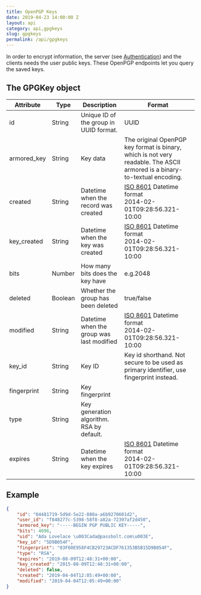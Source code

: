 ```yaml
---
title: OpenPGP Keys
date: 2019-04-23 14:00:00 Z
layout: api
category: api,gpgkeys
slug: gpgkeys
permalink: /api/gpgkeys
---
```


In order to encrypt information, the server (see [Authentication](/api/authentication)) and the clients needs the user public keys. 
These OpenPGP endpoints let you query the saved keys.

## The GPGKey object

<table class="table-parameters">
    <thead>
        <tr>
            <th>
                Attribute
            </th>
            <th>
                Type
            </th>
            <th>
                Description
            </th>
            <th>
                Format
            </th>
        </tr>
    </thead>
    <tbody>
        <tr>
            <td>
                id
            </td>
            <td>
                String
            </td>
            <td>
                Unique ID of the group in UUID format.
            </td>
            <td>
                UUID
            </td>
        </tr>
        <tr>
            <td>
                armored_key
            </td>
            <td>
                String
            </td>
            <td>
                Key data
            </td>
            <td>
                The original OpenPGP key format is binary, which is not very readable.
                The ASCII armored is a binary-to-textual encoding.
            </td>
        </tr>
        <tr>
            <td>
                created
            </td>
            <td>
                String
            </td>
            <td>
                Datetime when the record was created
            </td>
            <td>
                <a href="https://en.wikipedia.org/wiki/ISO_8601&amp;sa=D&amp;ust=1554900189897000">ISO 8601</a>
                Datetime format<br/>
                2014-02-01T09:28:56.321-10:00
            </td>
        </tr>
        <tr>
            <td>
                key_created
            </td>
            <td>
                String
            </td>
            <td>
                Datetime when the key was created
            </td>
            <td>
                <a href="https://en.wikipedia.org/wiki/ISO_8601&amp;sa=D&amp;ust=1554900189897000">ISO 8601</a>
                Datetime format<br/>
                2014-02-01T09:28:56.321-10:00
            </td>
        </tr>
        <tr>
            <td>
                bits
            </td>
            <td>
                Number
            </td>
            <td>
                How many bits does the key have
            </td>
            <td>
                e.g.2048
            </td>
        </tr>
        <tr>
            <td>
                deleted
            </td>
            <td>
                Boolean
            </td>
            <td>
                Whether the group has been deleted
            </td>
            <td>
                true/false
            </td>
        </tr>
        <tr>
            <td>
                modified
            </td>
            <td>
                String
            </td>
            <td>
                Datetime when the group was last modified
            </td>
            <td>
                <a href="https://en.wikipedia.org/wiki/ISO_8601&amp;sa=D&amp;ust=1554900189897000">ISO 8601</a>
                Datetime format<br/>
                2014-02-01T09:28:56.321-10:00
            </td>
        </tr>
        <tr>
            <td>
                key_id
            </td>
            <td>
                String
            </td>
            <td>
                Key ID
            </td>
            <td>
                Key id shorthand. Not secure to be used as primary identifier, use fingerprint instead.
            </td>
        </tr>
        <tr>
            <td>
                fingerprint
            </td>
            <td>
                String
            </td>
            <td>
                Key fingerprint
            </td>
            <td>
            </td>
        </tr>
        <tr>
            <td>
                type
            </td>
            <td>
                String
            </td>
            <td>
                Key generation algorithm. RSA by default.
            </td>
            <td>
            </td>
        </tr>
        <tr>
            <td>
                expires
            </td>
            <td>
                String
            </td>
            <td>
                Datetime when the key expires
            </td>
            <td>
                <a href="https://en.wikipedia.org/wiki/ISO_8601&amp;sa=D&amp;ust=1554900189897000">ISO 8601</a>
                Datetime format<br/>
                2014-02-01T09:28:56.321-10:00
            </td>
        </tr>
    </tbody>
</table>

## Example
```json
{
    "id": "04481719-5d9d-5e22-880a-a6b9270601d2",
    "user_id": "f848277c-5398-58f8-a82a-72397af2d450",
    "armored_key": "-----BEGIN PGP PUBLIC KEY-----",
    "bits": 4096,
    "uid": "Ada Lovelace \u003Cada@passbolt.com\u003E",
    "key_id": "5D9B054F",
    "fingerprint": "03F60E958F4CB29723ACDF761353B5B15D9B054F",
    "type": "RSA",
    "expires": "2019-08-09T12:48:31+00:00",
    "key_created": "2015-08-09T12:48:31+00:00",
    "deleted": false,
    "created": "2019-04-04T12:05:49+00:00",
    "modified": "2019-04-04T12:05:49+00:00"
}
```
